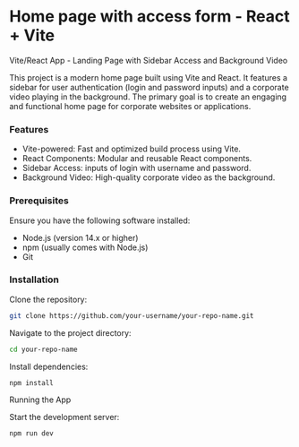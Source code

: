 # Home page with access form - React + Vite

Vite/React App - Landing Page with Sidebar Access and Background Video

This project is a modern home page built using Vite and React. It features a sidebar for user authentication (login and password inputs) and a corporate video playing in the background. The primary goal is to create an engaging and functional home page for corporate websites or applications.

### Features
- Vite-powered: Fast and optimized build process using Vite.
- React Components: Modular and reusable React components.
- Sidebar Access: inputs of login with username and password.
- Background Video: High-quality corporate video as the background.

### Prerequisites

Ensure you have the following software installed:

- Node.js (version 14.x or higher)
- npm (usually comes with Node.js)
- Git

### Installation

Clone the repository:

```sh
git clone https://github.com/your-username/your-repo-name.git
```

Navigate to the project directory:
```sh
cd your-repo-name
```

Install dependencies:
```sh
npm install
```
Running the App

Start the development server:
```sh
npm run dev
```